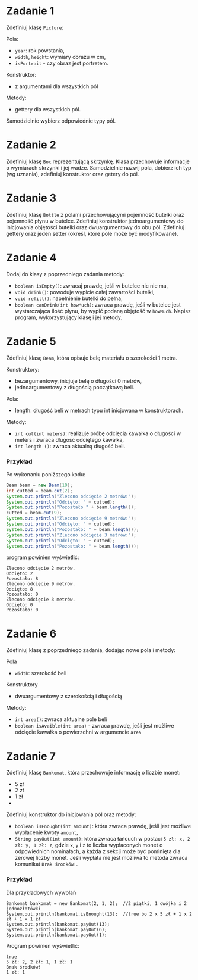 # Zadanie 1
Zdefiniuj klasę `Picture`:

Pola:
- `year`: rok powstania,
- `width`, `height`: wymiary obrazu w cm,
- `isPortrait` - czy obraz jest portretem.

Konstruktor:
- z argumentami dla wszystkich pól

Metody:
- gettery dla wszystkich pól.

Samodzielnie wybierz odpowiednie typy pól.
  
# Zadanie 2
Zdefiniuj klasę `Box` reprezentującą skrzynkę. Klasa przechowuje informacje o wymiarach skrzynki i jej wadze. Samodzielnie
nazwij pola, dobierz ich typ (wg uznania), zdefiniuj konstruktor oraz getery do pól.
  
# Zadanie 3
Zdefiniuj klasę `Bottle` z polami przechowującymi pojemność butelki oraz pojemność płynu w butelce. Zdefiniuj konstruktor
jednoargumentowy do inicjowania objętości butelki oraz dwuargumentowy do obu pól. 
Zdefiniuj gettery oraz jeden setter (określ, które pole może być modyfikowane).

# Zadanie 4
Dodaj do klasy z poprzedniego zadania metody:
- `boolean isEmpty()`: zwracaj prawdę, jeśli w butelce nic nie ma,
- `void drink()`: powoduje wypicie całej zawartości butelki,
- `void refill()`: napełnienie butelki do pełna,
- `boolean canDrink(int howMuch)`: zwraca prawdę, jeśli w butelce jest wystarczająca ilość płynu,
  by wypić podaną objętość w `howMuch`.
Napisz program, wykorzystujący klasę i jej metody.

# Zadanie 5
Zdefiniuj klasę `Beam`, która opisuje belę materiału o szerokości 1 metra.

Konstruktory:
- bezargumentowy, inicjuje belę o długości 0 metrów,
- jednoargumentowy z długością początkową beli.

Pola:
- length: długość beli w metrach typu int inicjowana w konstruktorach.

Metody:
- `int cut(int meters)`: realizuje próbę odcięcia kawałka o długości w meters i zwraca długość odciętego kawałka,
- `int length ()`: zwraca aktualną długość beli.
### Przykład
Po wykonaniu poniższego kodu:
```java
Beam beam = new Beam(10);
int cutted = beam.cut(2);
System.out.println("Zlecono odcięcie 2 metrów:");
System.out.println("Odcięto: " + cutted);
System.out.println("Pozostało " + beam.length());
cutted = beam.cut(9);
System.out.println("Zlecono odcięcie 9 metrów:");
System.out.println("Odcięto: " + cutted);
System.out.println("Pozostało: " + beam.length());
System.out.println("Zlecono odcięcie 3 metrów:");
System.out.println("Odcięto: " + cutted);
System.out.println("Pozostało: " + beam.length());
```
program powinien wyświetlić:
```
Zlecono odcięcie 2 metrów.
Odcięto: 2
Pozostało: 8
Zlecono odcięcie 9 metrów.
Odcięto: 8
Pozostało: 0
Zlecono odcięcie 3 metrów.
Odcięto: 0
Pozostało: 0 
```
# Zadanie 6
Zdefiniuj klasę z poprzedniego zadania, dodając nowe pola i metody:

Pola
- `width`: szerokość beli

Konstruktory
- dwuargumentowy z szerokością i długością

Metody:
- `int area()`: zwraca aktualne pole beli
- `boolean isAvaible(int area)` - zwraca prawdę, jeśli jest możliwe odcięcie kawałka o powierzchni w argumencie `area`

# Zadanie 7
Zdefiniuj klasę `Bankomat`, która przechowuje informację o liczbie monet:
- 5 zł
- 2 zł
- 1 zł
- 
Zdefiniuj konstruktor do inicjowania pól oraz metody:
- `boolean isEnought(int amount)`: która zwraca prawdę, jeśli jest możliwe wypłacenie kwoty `amount`,
- `String payOut(int amount)`: która zwraca łańcuch w postaci `5 zł: x, 2 zł: y, 1 zł: z`, gdzie `x`, `y` i `z` to liczba wypłaconych
monet o odpowiednich nominałach, a każda z sekcji może być pominięta dla zerowej liczby monet. Jeśli wypłata
nie jest możliwa to metoda zwraca komunikat `Brak środków!`. 
### Przykład
Dla przykładowych wywołań
```
Bankomat bankomat = new Bankomat(2, 1, 2);  //2 piątki, 1 dwójka i 2 jednozłotówki
System.out.println(bankomat.isEnought(13);  //true bo 2 x 5 zł + 1 x 2 zł + 1 x 1 zł
System.out.println(bankomat.payOut(13);
System.out.println(bankomat.payOut(6);
System.out.println(bankomat.payOut(1);         
```
Program powinien wyświetlić:
```
true
5 zł: 2, 2 zł: 1, 1 zł: 1
Brak środków!
1 zł: 1
```